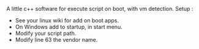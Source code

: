 A little c++ software for execute script on boot, with vm detection.
Setup : 
  - See your linux wiki for add on boot apps.
  - On Windows add to startup, in start menu.
  - Modify your script path.
  - Modify line 63 the vendor name.
